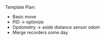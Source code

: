 Template Plan:

- Basic move
- PID -> optimize
- Opdometry -> aside distance sensor odom
- Merge recorders some day

